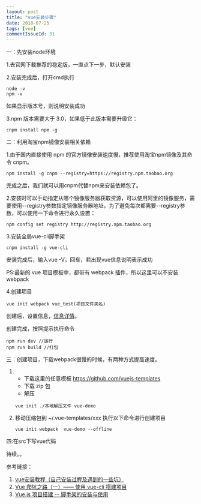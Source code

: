 ```yaml
---
layout: post
title: "vue安装步骤"
date: 2018-07-25
tags: [vue]
commentIssueId: 31
---
```


一：先安装node环境

1.去官网下载推荐的稳定版，一直点下一步，默认安装

2.安装完成后，打开cmd执行

```shell
node -v
npm -v
```

如果显示版本号，则说明安装成功

3.npm 版本需要大于 3.0，如果低于此版本需要升级它：
```shell
cnpm install npm -g
```

二：利用淘宝npm镜像安装相关依赖

1.由于国内直接使用 npm 的官方镜像安装速度慢，推荐使用淘宝npm镜像及其命令 cnpm。

```shell
npm install -g cnpm --registry=https://registry.npm.taobao.org
```

完成之后，我们就可以用cnpm代替npm来安装依赖包了。

2.安装时可以手动指定从哪个镜像服务器获取资源，可以使用阿里的镜像服务，需要使用--registry参数指定镜像服务器地址，为了避免每次都需要--registry参数，可以使用一下命令进行永久设置：

```shell
npm config set registry http://registry.npm.taobao.org
```

3.安装全局vue-cli脚手架
```shell
cnpm install -g vue-cli
```
安装完成后，输入vue -V，回车，若出现vue信息说明表示成功

PS:最新的 vue 项目模板中，都带有 webpack 插件，所以这里可以不安装 webpack

4.创建项目
```shell
vue init webpack vue_test(项目文件夹名)
```

创建后，设置信息，[信息详情](https://github.com/easonhuang123/blog/issues/3)。

创建完成，按照提示执行命令
```shell
npm run dev //运行
npm run build //打包
```

三：创建项目，下载webpack很慢的时候，有两种方式提高速度。

1.  * 下载这里的任意模板 https://github.com/vuejs-templates 
    * 下载 zip 包
    * 解压
    ```shell 
    vue init ./本地解压文件 vue-demo
    ```

2. 移动压缩包到 ~/.vue-templates/xxx    执行以下命令进行创建项目
    ```shell
    vue init webpack  vue-demo --offline
    ```

四:在src下写vue代码

待续。。


参考链接：
1. [vue安装教程（自己安装过程及遇到的一些坑）](https://blog.csdn.net/wy_Blog/article/details/73480847)
2. [Vue 爬坑之路（一）—— 使用 vue-cli 搭建项目](https://www.cnblogs.com/wisewrong/p/6255817.html)
3. [Vue.js 项目搭建 -- 脚手架的安装与使用](https://www.zybuluo.com/xudongh/note/758521)
